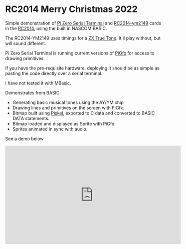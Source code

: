 # RC2014 Merry Christmas 2022

Simple demonstration of [Pi Zero Serial Terminal](https://rc2014.co.uk/modules/pi-zero-serial-terminal/) and 
[RC2014-ym2149](https://github.com/electrified/rc2014-ym2149) cards in the [RC2014](https://rc2014.co.uk/), using the 
built in NASCOM BASIC.

The RC2014-YM2149 uses timings for a [ZX True Tone](https://www.tindie.com/products/quazar/zxtt-zx-true-tone-add-on-for-rc2014-ymay/).  It'll play without, but will sound different.

Pi Zero Serial Terminal is running current versions of [PiGfx](https://github.com/fbergama/pigfx) for access to drawing primitives.

If you have the pre-requisite hardware, deploying it should be as simple as pasting the code directly over a serial terminal.

I have not tested it with MBasic.

Demonstrates from BASIC:

* Generating basic musical tones using the AY/YM chip
* Drawing lines and primitives on the screen with PiGfx.
* Bitmap built using [Piskel](https://www.piskelapp.com/), exported to C data and converted to BASIC DATA statements.
* Bitmap loaded and displayed as Sprite with PiGfx.
* Sprites animated in sync with audio.


See a demo below

<iframe width="560" height="315" src="https://www.youtube.com/embed/yxx2xzdkjWg" title="YouTube video player" frameborder="0" allow="accelerometer; autoplay; clipboard-write; encrypted-media; gyroscope; picture-in-picture" allowfullscreen></iframe>